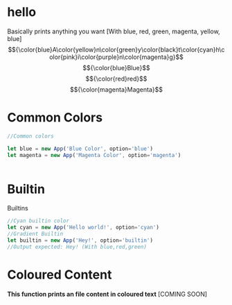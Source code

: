 <!--*|||Thank you for reading.|||*-->
# hello 
Basically prints anything you want [With blue, red, green, magenta, yellow, blue]
$${\color{blue}A\color{yellow}n\color{green}y\color{black}t\color{cyan}h\color{pink}i\color{purple}n\color{magenta}g}$$
$${\color{blue}Blue}$$
$${\color{red}red}$$
$${\color{magenta}Magenta}$$

# Common Colors
```js
//Common colors

let blue = new App('Blue Color', option='blue')
let magenta = new App('Magenta Color', option='magenta')



``` 

# Builtin
Builtins
```js
//Cyan builtin color
let cyan = new App('Hello world!', option='cyan')
//Gradient Builtin
let builtin = new App('Hey!', option='builtin')
//Output expected: Hey! (With blue,red,green)
```

# Coloured Content
**This function prints an file content in coloured text**
[COMING SOON]
